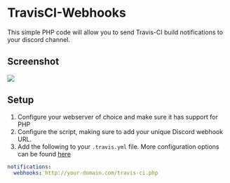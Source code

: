 # TravisCI-Webhooks

This simple PHP code will allow you to send Travis-CI build notifications to your discord channel. 

## Screenshot
![](/../images/discord_screenshot.png)

## Setup
1. Configure your webserver of choice and make sure it has support for PHP
2. Configure the script, making sure to add your unique Discord webhook URL. 
3. Add the following to your `.travis.yml` file. More configuration options can be found [here](https://docs.travis-ci.com/user/notifications/#Configuring-webhook-notifications)
```yml
notifications:
  webhooks: http://your-domain.com/travis-ci.php
```
